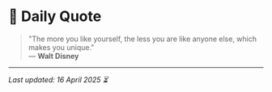 # 📜 Daily Quote

> "The more you like yourself, the less you are like anyone else, which makes you unique."  
> — **Walt Disney**

---

_Last updated: 16 April 2025 ⏳_
